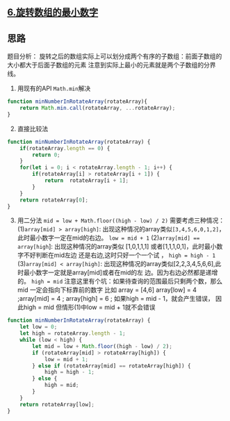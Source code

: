 ## [6.旋转数组的最小数字](https://www.nowcoder.com/practice/9f3231a991af4f55b95579b44b7a01ba?tpId=13&tqId=11159&rp=1&ru=%2Fta%2Fcoding-interviews&qru=%2Fta%2Fcoding-interviews%2Fquestion-ranking&tPage=1)

## 思路
题目分析：
旋转之后的数组实际上可以划分成两个有序的子数组：前面子数组的大小都大于后面子数组的元素
注意到实际上最小的元素就是两个子数组的分界线。

1. 用现有的API `Math.min`解决
```js
function minNumberInRotateArray(rotateArray){
    return Math.min.call(rotateArray, ...rotateArray);
}
```
2. 直接比较法
```js
function minNumberInRotateArray(rotateArray) {
    if(rotateArray.length == 0) {
        return 0;
    }
    for(let i = 0; i < rotateArray.length - 1; i++) {
        if(rotateArray[i] > rotateArray[i + 1]) {
            return  rotateArray[i + 1];
        }
    }
    return rotateArray[0];
}
```
3. 用二分法
`mid = low + Math.floor((high - low) / 2)`
需要考虑三种情况：
(1)`array[mid] > array[high]`:
出现这种情况的array类似`[3,4,5,6,0,1,2]`，此时最小数字一定在mid的右边。
`low = mid + 1`
(2)`array[mid] == array[high`]:
出现这种情况的array类似 [1,0,1,1,1] 或者[1,1,1,0,1]，此时最小数字不好判断在mid左边
还是右边,这时只好一个一个试 ，
`high = high - 1`
(3)`array[mid] < array[high]`:
出现这种情况的array类似[2,2,3,4,5,6,6],此时最小数字一定就是array[mid]或者在mid的左
边。因为右边必然都是递增的。
`high = mid`
注意这里有个坑：如果待查询的范围最后只剩两个数，那么mid 一定会指向下标靠前的数字
比如 array = [4,6]
array[low] = 4 ;array[mid] = 4 ; array[high] = 6 ;
如果high = mid - 1，就会产生错误， 因此high = mid
但情形(1)中low = mid + 1就不会错误

```js
function minNumberInRotateArray(rotateArray) {
    let low = 0;
    let high = rotateArray.length - 1;
    while (low < high) {
        let mid = low + Math.floor((high - low) / 2);
        if (rotateArray[mid] > rotateArray[high]) {
            low = mid + 1;
        } else if (rotateArray[mid] == rotateArray[high]) {
            high = high - 1;
        } else {
            high = mid;
        }
    }
    return rotateArray[low];
}
```

